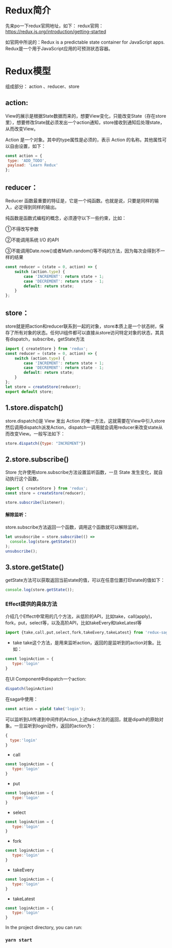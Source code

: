 # Redux简介

先来po一下redux官网地址，如下：
redux官网：https://redux.js.org/introduction/getting-started

如官网中所说的：Redux is a predictable state container for JavaScript apps.
Redux是一个用于JavaScript应用的可预测状态容器。


# Redux模型

组成部分： action 、reducer、store

## action:

View的展示是根据State数据而来的，想要View变化，只能改变State（存在store里），想要修改State就必须发出一个action通知，store接收到通知后处理state，从而改变View。

Action 是一个对象。其中的type属性是必须的，表示 Action 的名称。其他属性可以自由设置，如下：

```javascript
const action = {
 type: 'ADD_TODO',
 payload: 'Learn Redux'
};
```
## reducer：

Reducer 函数最重要的特征是，它是一个纯函数。也就是说，只要是同样的输入，必定得到同样的输出。

纯函数是函数式编程的概念，必须遵守以下一些约束，比如：

①不得改写参数

②不能调用系统 I/O 的API

③不能调用Date.now()或者Math.random()等不纯的方法，因为每次会得到不一样的结果

```javascript
const reducer = (state = 0, action) => {
    switch (action.type) {
        case 'INCREMENT': return state + 1;
        case 'DECREMENT': return state - 1;
        default: return state;
    }
};
```
## store：

store就是把action和reducer联系到一起的对象，store本质上是一个状态树，保存了所有对象的状态。任何UI组件都可以直接从store访问特定对象的状态，其具有dispatch，subscribe，getState方法

```javascript
import { createStore } from 'redux';
const reducer = (state = 0, action) => {
    switch (action.type) {
        case 'INCREMENT': return state + 1;
        case 'DECREMENT': return state - 1;
        default: return state;
    }
};
let store = createStore(reducer);
export default store;
```

## 1.store.dispatch()

store.dispatch()是 View 发出 Action 的唯一方法，这就需要在View中引入store然后调用dispatch派发Action，dispatch一调用就会调用reducer来改变state从而改变View。一般写法如下：

```javascript
store.dispatch({type: "INCREMENT"})
```

## 2.store.subscribe()

Store 允许使用store.subscribe方法设置监听函数，一旦 State 发生变化，就自动执行这个函数。

```javascript
import { createStore } from 'redux';
const store = createStore(reducer);

store.subscribe(listener);
```
#### 解除监听：
store.subscribe方法返回一个函数，调用这个函数就可以解除监听。
```javascript
let unsubscribe = store.subscribe(() =>
  console.log(store.getState())
);
unsubscribe();
```

## 3.store.getState()
getState方法可以获取返回当前state的值，可以在任意位置打印state的值如下：
```javascript
console.log(store.getState());
```
### Effect提供的具体方法
介绍几个Effect中常用的几个方法，从低阶的API，比如take，call(apply)，fork，put，select等，以及高阶API，比如takeEvery和takeLatest等

```javascript
import {take,call,put,select,fork,takeEvery,takeLatest} from 'redux-saga/effects'
```
- take 
take这个方法，是用来监听action，返回的是监听到的action对象。比如：

```javascript
const loginAction = {
   type:'login'
}
```
在UI Component中dispatch一个action:
```javascript
dispatch(loginAction)
```
在saga中使用：
```javascript
const action = yield take('login');
```
可以监听到UI传递到中间件的Action,上述take方法的返回，就是dipath的原始对象。一旦监听到login动作，返回的action为：

```javascript
{
  type:'login'
}
```

- call

```javascript
const loginAction = {
   type:'login'
}
```

- put 

```javascript
const loginAction = {
   type:'login'
}
```

- select 

```javascript
const loginAction = {
   type:'login'
}
```

- fork

```javascript
const loginAction = {
   type:'login'
}
```

- takeEvery

```javascript
const loginAction = {
   type:'login'
}
```

- takeLatest

```javascript
const loginAction = {
   type:'login'
}
```


In the project directory, you can run:

### `yarn start`